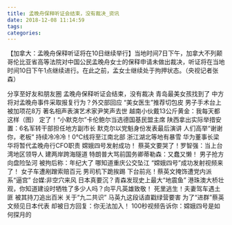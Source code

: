 ```yaml
---
title: 孟晚舟保释听证会结束，没有裁决_资讯
date: 2018-12-08 11:14:59
tags: 
categories: 
---
```

【加拿大：孟晚舟保释听证将在10日继续举行】当地时间7日下午，加拿大不列颠哥伦比亚省高等法院对中国公民孟晚舟女士的保释申请未做出裁决，听证将在当地时间10日下午1点继续进行。在此之前，孟女士继续处于拘押状态。（央视记者张森）
<!-- more -->
分享至好友和朋友圈
孟晚舟保释听证会结束，没有裁决
青岛最美女孩找到了
中方将对孟晚舟事件采取报复行为？外交部回应
“美女医生”推荐切包皮 男子手术台上被加项花8万
著名相声表演艺术家尹笑声去世
越南小伙戴13公斤黄金：我每天都这样（图）
定了！“小默克尔”卡伦鲍尔当选德国基民盟主席
陕西拿出实际举措安置：6名军转干部担任地方副市长
默克尔以党魁身份发表最后演讲 人们高举“谢谢你，老板”
持续冷冷冷！0℃线将至江南北部 浙江湖北等地有暴雪
华为董事长梁华将暂代孟晚舟行CFO职责
嫦娥四号发射成功！
蔡英文要哭了！罗智强：当上台湾地区领导人 建两岸跨海隧道
特朗普大骂前国务卿蒂勒森：又蠢又懒！
男子抢方向盘险坠河 被拘后称：年纪大了 哪知道重庆公交坠江
“嫦娥四号”成功发射视频来了！
女子车遭剐蹭索赔百元 男司机下跪挨踢
下台前兆！蔡英文掩饰遭党内派系“逼宫” 台媒:非空穴来风
日本真要沉？青森发现史上最大“地震鱼”
港珠澳大桥壮观，你知道建设时牺牲了多少人吗？向平凡英雄致敬！
死里逃生！夫妻驾车遇土匪 被其持刀追出百米
关于“九二共识” 马英九这段话直戳绿营要害
为了“进群”蔡英文频见日本代表 却被日方回复：你无法加入！
100秒视频告诉你：嫦娥四号是如何探月的
